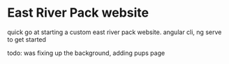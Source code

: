 # East River Pack website

quick go at starting a custom east river pack website.
angular cli, ng serve to get started

todo: was fixing up the background, adding pups page